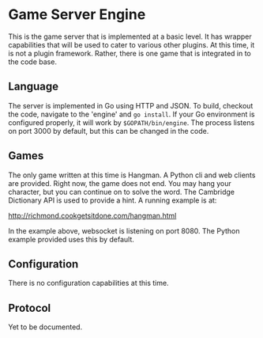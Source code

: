 Game Server Engine
==============

This is the game server that is implemented at a basic level. It has wrapper
capabilities that will be used to cater to various other plugins. At this time,
it is not a plugin framework. Rather, there is one game that is integrated
in to the code base. 

Language
--------------

The server is implemented in Go using HTTP and JSON. To build, checkout the
code, navigate to the 'engine' and `go install`. If your Go environment is
configured properly, it will work by `$GOPATH/bin/engine`. The process listens
on port 3000 by default, but this can be changed in the code.

Games
--------------

The only game written at this time is Hangman. A Python cli and web clients
are provided. Right now, the game does not end. You may hang your character,
but you can continue on to solve the word. The Cambridge Dictionary API is 
used to provide a hint. A running example is at: 

http://richmond.cookgetsitdone.com/hangman.html

In the example above, websocket is listening on port 8080. The Python example
provided uses this by default.

Configuration
--------------

There is no configuration capabilities at this time. 

Protocol
--------------

Yet to be documented.

